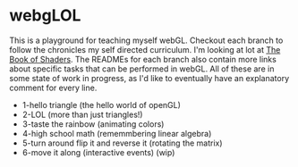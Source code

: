 # webgLOL

This is a playground for teaching myself webGL.
Checkout each branch to follow the chronicles my self directed curriculum.
I'm looking at lot at [The Book of Shaders](http://patriciogonzalezvivo.com/2015/thebookofshaders/).
The READMEs for each branch also contain more links about specific tasks that can be performed in webGL.
All of these are in some state of work in progress, as I'd like to eventually have an explanatory comment for every line.

* 1-hello triangle (the hello world of openGL)
* 2-LOL (more than just triangles!)
* 3-taste the rainbow (animating colors)
* 4-high school math (rememmbering linear algebra)
* 5-turn around flip it and reverse it (rotating the matrix)
* 6-move it along (interactive events) (wip)